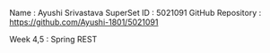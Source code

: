 Name : Ayushi Srivastava
SuperSet ID : 5021091
GitHub Repository : https://github.com/Ayushi-1801/5021091

Week 4,5 : Spring REST